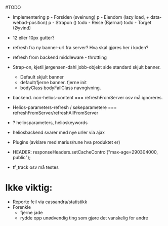 #TODO
- Implementering
  p     - Forsiden  (sveinung)
  p     - Eiendom   (lazy load, + data-webad-position)
  p     - Strapon   ()
  todo  - Reise     (Bjørnar)
  todo  - Torget    (Øyvind)

- 12 eller 10px gutter?

- refresh fra ny banner-url fra server? Hva skal gjøres her i koden?
- refresh from backend middleware - throttling

- Strap-on, kjetil jørgensen-dahl jobb-objekt side standard skjult banner.
  - Default skjult banner
  - default/fjerne banner. fjerne init
  - bodyClass bodyFailClass navngivning.

- backend. non-helios-content === refreshFromServer osv må ignoreres.

- Helios-parameters-refresh / søkeparametere === refreshFromServer/refreshAllFromServer
- ? heliosparameters, helioskeywords
- heliosbackend svarer med nye urler via ajax
- Plugins (avklare med marius/rune hva produktet er)
- HEADER: responseHeaders.setCacheControl("max-age=290304000, public");
- tf_track osv må testes

# Ikke viktig:
- Reporte feil via cassandra/statistikk
- Forenkle
  - fjerne jade
  - rydde opp unødvendig ting som gjøre det vanskelig for andre